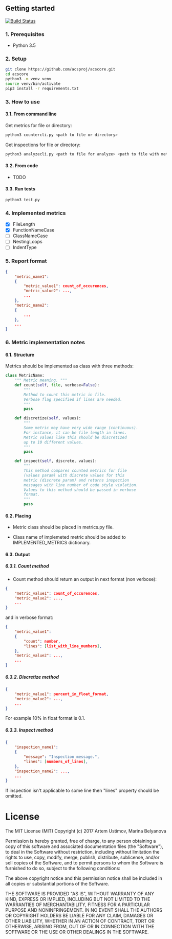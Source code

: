 

## Getting started

[![Build Status](https://travis-ci.org/acsproj/acscore.svg?branch=master)](https://travis-ci.org/acsproj/acscore)

### 1. Prerequisites

* Python 3.5

### 2. Setup

```bash
git clone https://github.com/acsproj/acscore.git
cd acscore
python3 -m venv venv
source venv/bin/activate
pip3 install -r requirements.txt
```

### 3. How to use

#### 3.1. From command line

Get metrics for file or directory:

```bash
python3 countercli.py <path to file or directory>
```

Get inspections for file or directory:
```bash
python3 analyzecli.py <path to file for analyze> <path to file with metrics>
```

#### 3.2. From code

* TODO

#### 3.3. Run tests

```bash
python3 test.py
```

### 4. Implemented metrics

- [x] FileLength
- [x] FunctionNameCase
- [ ] ClassNameCase
- [ ] NestingLoops
- [ ] IndentType

### 5. Report format

```json
{
    "metric_name1":
    {
        "metric_value1": count_of_occurences,
        "metric_value2": ...,
        ...
    },
    "metric_name2":
    {
        ...
    },
    ...
}
```

### 6. Metric implementation notes

#### 6.1. Structure

Metrics should be implemented as class with three methods:

```python
class MetricName:
    """ Metric meaning. """
    def count(self, file, verbose=False):
        """
        Method to count this metric in file.
        Verbose flag specified if lines are needed. 
        """
        pass

    def discretize(self, values):
        """
        Some metric may have very wide range (continuous).
        For instance, it can be file length in lines.
        Metric values like this should be discretized
        up to 10 different values.
        """
        pass

    def inspect(self, discrete, values):
        """
        This method compares counted metrics for file
        (values param) with discrete values for this
        metric (discrete param) and returns inspection
        messages with line number of code style violation.
        Values to this method should be passed in verbose
        format.
        """
        pass
```

#### 6.2. Placing

* Metric class should be placed in metrics.py file.

* Class name of implemeted metric should be added to IMPLEMENTED_METRICS dictionary.

#### 6.3. Output

##### 6.3.1. Count method

* Count method should return an output in next format (non verbose):

```json
{
    "metric_value1": count_of_occurences,
    "metric_value2": ...,
    ...
}
```

and in verbose format:
```json
{
    "metric_value1":
    {
        "count": number,
        "lines": [list_with_line_numbers],
    },
    "metric_value2": ...,
    ...
}
```

##### 6.3.2. Discretize method

```json
{
    "metric_value1": percent_in_float_format,
    "metric_value2": ...,
    ...
}
```

For example 10% in float format is 0.1.

##### 6.3.3. Inspect method

```json
{
    "inspection_name1":
    {
        "message": "Inspection message.",
        "lines": [numbers_of_lines],
    },
    "inspection_name2": ...,
    ...
}
```

If inspection isn't applicable to some line then "lines" property should be omitted.

# License

The MIT License (MIT) Copyright (c) 2017 Artem Ustimov, Marina Belyanova

Permission is hereby granted, free of charge, to any person obtaining a copy of this software and associated documentation files (the "Software"), to deal in the Software without restriction, including without limitation the rights to use, copy, modify, merge, publish, distribute, sublicense, and/or sell copies of the Software, and to permit persons to whom the Software is furnished to do so, subject to the following conditions:

The above copyright notice and this permission notice shall be included in all copies or substantial portions of the Software.

THE SOFTWARE IS PROVIDED "AS IS", WITHOUT WARRANTY OF ANY KIND, EXPRESS OR IMPLIED, INCLUDING BUT NOT LIMITED TO THE WARRANTIES OF MERCHANTABILITY, FITNESS FOR A PARTICULAR PURPOSE AND NONINFRINGEMENT. IN NO EVENT SHALL THE AUTHORS OR COPYRIGHT HOLDERS BE LIABLE FOR ANY CLAIM, DAMAGES OR OTHER LIABILITY, WHETHER IN AN ACTION OF CONTRACT, TORT OR OTHERWISE, ARISING FROM, OUT OF OR IN CONNECTION WITH THE SOFTWARE OR THE USE OR OTHER DEALINGS IN THE SOFTWARE.